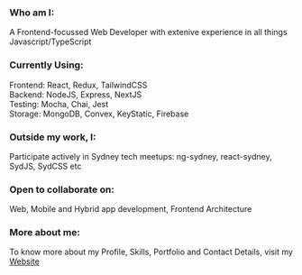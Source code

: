 ### Who am I:
A Frontend-focussed Web Developer with extenive experience in all things Javascript/TypeScript

### Currently Using:
Frontend: React, Redux, TailwindCSS <br />
Backend: NodeJS, Express, NextJS <br />
Testing: Mocha, Chai, Jest <br />
Storage: MongoDB, Convex, KeyStatic, Firebase <br />

### Outside my work, I:
Participate actively in Sydney tech meetups: ng-sydney, react-sydney, SydJS, SydCSS etc

### Open to collaborate on:
Web, Mobile and Hybrid app development, Frontend Architecture

### More about me:
To know more about my Profile, Skills, Portfolio and Contact Details, visit my <a target='_blank' rel='noreferrer' href="https://texperience-360.web.app/">Website</a>

<!--
### Hi there 👋
<br/>
![Prasada's github stats](https://github-readme-stats.vercel.app/api?username=contactipraju&show_icons=true&hide_border=true)
<br/>
**contactipraju/contactipraju** is a ✨ _special_ ✨ repository because its `README.md` (this file) appears on your GitHub profile.

Here are some ideas to get you started:

- 🔭 I’m currently working on ...
- 🌱 I’m currently learning ...
- 👯 I’m looking to collaborate on ...
- 🤔 I’m looking for help with ...
- 💬 Ask me about ...
- 📫 How to reach me: ...
- 😄 Pronouns: ...
- ⚡ Fun fact: ...
-->

